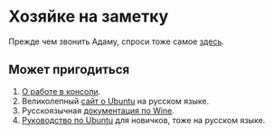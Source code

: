 # Хозяйке на заметку

Прежде чем звонить Адаму, спроси тоже самое [здесь](http://www.google.ru).

## Может пригодиться
1. [О работе в консоли](http://ubuntu-for-novices.blogspot.com/2007/12/9.html).
2. Великолепный [сайт о Ubuntu](http://ubuntologia.ru/) на русском языке.
3. Русскоязычная [документация по Wine](http://help.ubuntu.ru/wiki/wine).
4. [Руководство по Ubuntu](http://help.ubuntu.ru/manual/%D0%B2%D0%B2%D0%B5%D0%B4%D0%B5%D0%BD%D0%B8%D0%B5) для новичков, тоже на русском языке.